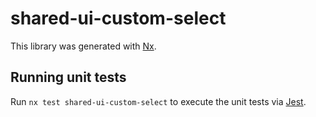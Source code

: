 # shared-ui-custom-select

This library was generated with [Nx](https://nx.dev).

## Running unit tests

Run `nx test shared-ui-custom-select` to execute the unit tests via [Jest](https://jestjs.io).
